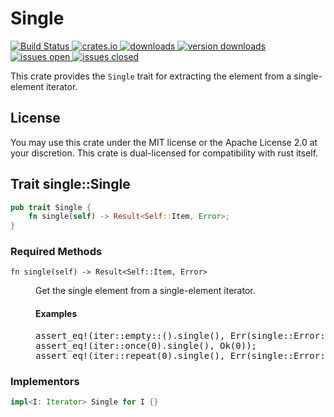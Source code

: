 # Single
[ ![Build Status](https://img.shields.io/travis/CAD97/rust-single.svg)
](https://travis-ci.org/CAD97/rust-single)
[ ![crates.io](https://img.shields.io/crates/v/single.svg)
](https://crates.io/crates/single)
[ ![downloads](https://img.shields.io/crates/d/single.svg)
](https://crates.io/crates/single)
[ ![version downloads](https://img.shields.io/crates/dv/single.svg)
](https://crates.io/crates/single)
[ ![issues open](https://img.shields.io/github/issues/CAD97/rust-single.svg)
](https://github.com/CAD97/rust-single/issues)
[ ![issues closed](https://img.shields.io/github/issues-closed/CAD97/rust-single.svg)
]((https://github.com/CAD97/rust-single/issues))

This crate provides the `Single` trait for extracting the element from a
single-element iterator.

## License

You may use this crate under the MIT license or the Apache License 2.0 at your
discretion. This crate is dual-licensed for compatibility with rust itself.

## Trait single::Single

```rust
pub trait Single {
    fn single(self) -> Result<Self::Item, Error>;
}
```

### Required Methods

<dl>
  <dt><code>fn single(self) -> Result&lt;Self::Item, Error&gt;</code>
  <dd>
    <p>Get the single element from a single-element iterator.
    <h4>Examples</h4>
    <pre>
assert_eq!(iter::empty::<i32>().single(), Err(single::Error::NoElements));
assert_eq!(iter::once(0).single(), Ok(0));
assert_eq!(iter::repeat(0).single(), Err(single::Error::MultipleElements));
</dl>

### Implementors

```rust
impl<I: Iterator> Single for I {}
```

